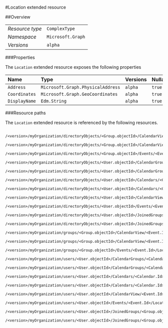 #Location extended resource

 



##Overview

|  |  | 
| :-- | :-- | 
| _Resource type_ | `ComplexType` | 
| _Namespace_ | `Microsoft.Graph` | 
| _Versions_ | `alpha` | 


###Properties

The `Location` extended resource exposes the following properties 

| Name | Type | Versions | Nullable | Unicode | Comments | 
| :-- | :-- | :-- | :-- | :-- | :-- | 
| `Address` | `Microsoft.Graph.PhysicalAddress` | `alpha` | `true` | `n/a` |  | 
| `Coordinates` | `Microsoft.Graph.GeoCoordinates` | `alpha` | `true` | `n/a` |  | 
| `DisplayName` | `Edm.String` | `alpha` | `true` | `false` |  | 


###Resource paths

The `Location` extended resource is referenced by the following resources. 

```
	/<version>/myOrganization/directoryObjects/<Group.objectId>/CalendarView/<Event.Id>/Instances/<Event.Id>/Location
	/<version>/myOrganization/directoryObjects/<Group.objectId>/CalendarView/<Event.Id>/Location
	/<version>/myOrganization/directoryObjects/<Group.objectId>/Events/<Event.Id>/Location
	/<version>/myOrganization/directoryObjects/<User.objectId>/CalendarGroups/<CalendarGroup.Id>/Calendars/<Calendar.Id>/CalendarView/<Event.Id>/Location
	/<version>/myOrganization/directoryObjects/<User.objectId>/CalendarGroups/<CalendarGroup.Id>/Calendars/<Calendar.Id>/Events/<Event.Id>/Location
	/<version>/myOrganization/directoryObjects/<User.objectId>/Calendars/<Calendar.Id>/CalendarView/<Event.Id>/Location
	/<version>/myOrganization/directoryObjects/<User.objectId>/Calendars/<Calendar.Id>/Events/<Event.Id>/Location
	/<version>/myOrganization/directoryObjects/<User.objectId>/CalendarView/<Event.Id>/Location
	/<version>/myOrganization/directoryObjects/<User.objectId>/Events/<Event.Id>/Location
	/<version>/myOrganization/directoryObjects/<User.objectId>/JoinedGroups/<Group.objectId>/CalendarView/<Event.Id>/Location
	/<version>/myOrganization/directoryObjects/<User.objectId>/JoinedGroups/<Group.objectId>/Events/<Event.Id>/Location
	/<version>/myOrganization/groups/<Group.objectId>/CalendarView/<Event.Id>/Instances/<Event.Id>/Location
	/<version>/myOrganization/groups/<Group.objectId>/CalendarView/<Event.Id>/Location
	/<version>/myOrganization/groups/<Group.objectId>/Events/<Event.Id>/Location
	/<version>/myOrganization/users/<User.objectId>/CalendarGroups/<CalendarGroup.Id>/Calendars/<Calendar.Id>/CalendarView/<Event.Id>/Location
	/<version>/myOrganization/users/<User.objectId>/CalendarGroups/<CalendarGroup.Id>/Calendars/<Calendar.Id>/Events/<Event.Id>/Location
	/<version>/myOrganization/users/<User.objectId>/Calendars/<Calendar.Id>/CalendarView/<Event.Id>/Location
	/<version>/myOrganization/users/<User.objectId>/Calendars/<Calendar.Id>/Events/<Event.Id>/Location
	/<version>/myOrganization/users/<User.objectId>/CalendarView/<Event.Id>/Location
	/<version>/myOrganization/users/<User.objectId>/Events/<Event.Id>/Location
	/<version>/myOrganization/users/<User.objectId>/JoinedGroups/<Group.objectId>/CalendarView/<Event.Id>/Location
	/<version>/myOrganization/users/<User.objectId>/JoinedGroups/<Group.objectId>/Events/<Event.Id>/Location
```





